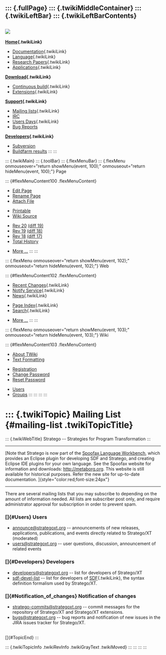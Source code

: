 ::: {.fullPage}
::: {.twikiMiddleContainer}
::: {.twikiLeftBar}
::: {.twikiLeftBarContents}
  ----------------------------------------------------------------------------------
  [![](../pub/Stratego/StrategoLogo/StrategoLogoTextlessWhite-100px.png)](WebHome)
  ----------------------------------------------------------------------------------

**[Home](WebHome){.twikiLink}**

-   [Documentation](StrategoDocumentation){.twikiLink}
-   [Language](StrategoLanguage){.twikiLink}
-   [Research Papers](StrategoPublications){.twikiLink}
-   [Applications](StrategoApplication){.twikiLink}

**[Download](StrategoDownload){.twikiLink}**

-   [Continuous build](ContinuousBuild){.twikiLink}
-   [Extensions](AdditionalPackageDownload){.twikiLink}

**[Support](StrategoSupport){.twikiLink}**

-   [Mailing lists](MailingList){.twikiLink}
-   [IRC](irc://irc.freenode.net/#stratego)
-   [Users Days](StrategoUsersDay){.twikiLink}
-   [Bug Reports](http://yellowgrass.org/project/StrategoXT)

**[Developers](StrategoDev){.twikiLink}**

-   [Subversion](https://svn.strategoxt.org/repos/StrategoXT/strategoxt/trunk)
-   [Buildfarm
    results](http://hydra.nixos.org/jobset/strategoxt/strategoxt-release/all)
:::
:::

::: {.twikiMain}
::: {.toolBar}
::: {.flexMenuBar}
::: {.flexMenu onmouseover="return showMenu(event, 100);" onmouseout="return hideMenu(event, 100);"}
Page

::: {#flexMenuContent100 .flexMenuContent}
-   [Edit
    Page](http://www.program-transformation.org/edit/Stratego/MailingList?t=1536825360)
-   [Rename
    Page](http://www.program-transformation.org/rename/Stratego/MailingList)
-   [Attach
    File](http://www.program-transformation.org/attach/Stratego/MailingList)

<!-- -->

-   [Printable](http://www.program-transformation.org/view/Stratego/MailingList?skin=print.pattern)
-   [Wiki
    Source](http://www.program-transformation.org/view/Stratego/MailingList?skin=text&raw=on&contenttype=text/plain)

<!-- -->

-   [Rev
    20](http://www.program-transformation.org/view/Stratego/MailingList?rev=1.20)
    [(diff 19)](http://www.program-transformation.org/rdiff/Stratego/MailingList?rev1=1.20&rev2=1.19)
-   [Rev
    19](http://www.program-transformation.org/view/Stratego/MailingList?rev=1.19)
    [(diff 18)](http://www.program-transformation.org/rdiff/Stratego/MailingList?rev1=1.19&rev2=1.18)
-   [Rev
    18](http://www.program-transformation.org/view/Stratego/MailingList?rev=1.18)
    [(diff 17)](http://www.program-transformation.org/rdiff/Stratego/MailingList?rev1=1.18&rev2=1.17)
-   [Total
    History](http://www.program-transformation.org/rdiff/Stratego/MailingList)

<!-- -->

-   [More
    \...](http://www.program-transformation.org/oops/Stratego/MailingList?template=oopsmore&param1=1.20&param2=1.20)
:::
:::

::: {.flexMenu onmouseover="return showMenu(event, 102);" onmouseout="return hideMenu(event, 102);"}
Web

::: {#flexMenuContent102 .flexMenuContent}
-   [Recent Changes](WebChanges){.twikiLink}
-   [Notify Service](WebNotify){.twikiLink}
-   [News](WebNews){.twikiLink}

<!-- -->

-   [Page Index](WebIndex){.twikiLink}
-   [Search](WebSearch){.twikiLink}

<!-- -->

-   [More
    \...](http://www.program-transformation.org/oops/Stratego/MailingList?template=oopsmore&param1=1.20&param2=1.20)
:::
:::

::: {.flexMenu onmouseover="return showMenu(event, 103);" onmouseout="return hideMenu(event, 103);"}
Wiki

::: {#flexMenuContent103 .flexMenuContent}
-   [About
    TWiki](http://www.program-transformation.org/view/TWiki/WebHome)
-   [Text
    Formatting](http://www.program-transformation.org/view/TWiki/TextFormattingRules)

<!-- -->

-   [Registration](http://www.program-transformation.org/view/TWiki/TWikiRegistration)
-   [Change
    Password](http://www.program-transformation.org/view/TWiki/ChangePassword)
-   [Reset
    Password](http://www.program-transformation.org/view/TWiki/ResetPassword)

<!-- -->

-   [Users](http://www.program-transformation.org/view/Main/TWikiUsers)
-   [Groups](http://www.program-transformation.org/view/Main/TWikiGroups)
:::
:::
:::
:::

::: {.twikiTopic}
Mailing List {#mailing-list .twikiTopicTitle}
============

::: {.twikiWebTitle}
Stratego \-- Strategies for Program Transformation
:::

------------------------------------------------------------------------

[Note that Stratego is now part of the [Spoofax Language
Workbench](http://metaborg.org/spoofax), which provides an Eclipse
plugin for developing SDF and Stratego, and creating Eclipse IDE plugins
for your own language. See the Spoofax website for information and
downloads: <http://metaborg.org>. This website is still available for
historical purposes. Refer the new site for up-to-date documentation.
]{style="color:red;font-size:24px"}

------------------------------------------------------------------------

There are several mailing lists that you may subscribe to depending on
the amount of information needed. All lists are subscriber post only,
and require administrator approval for subscription in order to prevent
spam.

### []{#Users} Users

-   [announce\@strategoxt.org](https://mailman.st.ewi.tudelft.nl/listinfo/announce)
    \-- announcements of new releases, applications, publications, and
    events directly related to Stratego/XT (moderated)
-   [users\@strategoxt.org](https://mailman.st.ewi.tudelft.nl/listinfo/users)
    \-- user questions, discussion, announcement of related events

### []{#Developers} Developers

-   [developers\@strategoxt.org](https://mailman.st.ewi.tudelft.nl/listinfo/developers)
    \-- list for developers of Stratego/XT
-   [sdf-devel-list](http://www.cwi.nl/htbin/sen1/twiki/bin/view/Meta-Environment/MailingLists)
    \-- list for developers of [SDF](SDF){.twikiLink}, the syntax
    definition formalism used by Stratego/XT.

### []{#Notification_of_changes} Notification of changes

-   [stratego-commits\@strategoxt.org](https://mailman.st.ewi.tudelft.nl/listinfo/stratego-commits)
    \-- commit messages for the repository of Stratego/XT and
    Stratego/XT extensions.
-   [bugs\@strategoxt.org](https://mailman.st.ewi.tudelft.nl/listinfo/bugs)
    \-- bug reports and notification of new issues in the JIRA issues
    tracker for Stratego/XT.

\
[]{#TopicEnd}
:::

::: {.twikiTopicInfo .twikiRevInfo .twikiGrayText .twikiMoved}
:::
:::
:::
:::
